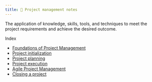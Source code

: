 ```yaml
---
title: 🧠 Project management notes
---
```


The application of knowledge, skills, tools, and techniques to meet the project requirements and achieve the desired outcome.

Index
- [Foundations of Project Management](foundations-of-project-management/foundations-of-project-management.md)
- [Project initialization](project-initiation/project-initialization.md)
- [Project planning](project-planning/project-planning.md)
- [Project execution](project-execution/project-execution.md)
- [Agile Project Management](agile-project-management/agile-project-management.md)
- [Closing a project](closing-a-project/closing-a-project.md)